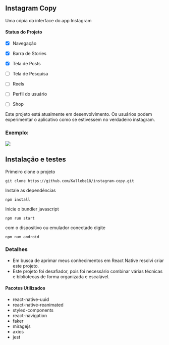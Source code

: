 ## Instagram Copy

Uma cópia da interface do app Instagram

#### Status do Projeto
- [x] Navegação 
- [x] Barra de Stories
- [x] Tela de Posts  
- [ ] Tela de Pesquisa  
- [ ] Reels  
- [ ] Perfil do usuário  
- [ ] Shop  


Este projeto está atualmente em desenvolvimento. Os usuários podem experimentar o aplicativo como se estivessem no verdadeiro instagram.

### Exemplo:   
<img src="github_assets/sample.gif"/>

## Instalação e testes

Primeiro clone o projeto
```
git clone https://github.com/Kallebe18/instagram-copy.git
```
Instale as dependências
```
npm install
```
Inicie o bundler javascript
```
npm run start
```
com o dispositivo ou emulador conectado digite
```
npm num android
```  

### Detalhes

  - Em busca de aprimar meus conhecimentos em React Native resolvi criar este projeto.
  - Este projeto foi desafiador, pois foi necessário combinar várias técnicas e bibliotecas de forma organizada e escalável.
  
#### Pacotes Utilizados
  - react-native-uuid
  - react-native-reanimated
  - styled-components 
  - react-navigation
  - faker
  - miragejs
  - axios
  - jest